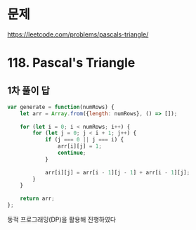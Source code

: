 # 문제
https://leetcode.com/problems/pascals-triangle/

# 118. Pascal's Triangle

## 1차 풀이 답
``` javascript
var generate = function(numRows) {
    let arr = Array.from({length: numRows}, () => []);
    
    for (let i = 0; i < numRows; i++) {
        for (let j = 0; j < i + 1; j++) {
            if (j === 0 || j === i) {
                arr[i][j] = 1;
                continue;
            }
            
            arr[i][j] = arr[i - 1][j - 1] + arr[i - 1][j];
        }
    }
    
    return arr;
};
```
동적 프로그래밍(DP)을 활용해 진행하였다